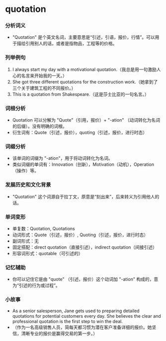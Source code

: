 # quotation

### 分析词义

  

*   "Quotation" 是个英文名词，主要意思是“引述，引语，报价，行情”。可以用于描绘引用别人的话，或者是指物品，工程等的价格。

  

### 列举例句

  

1.  I always start my day with a motivational quotation.（我总是用一句激励人心的名言来开始我的一天。）
2.  She got three different quotations for the construction work.（她拿到了三个关于建筑工程的不同报价。）
3.  This is a quotation from Shakespeare.（这是莎士比亚的一句名言。）

  

### 词根分析

  

*   Quotation 可以分解为 "Quote"（引用，报价）+ "-ation" （动词转化为名词的后缀）。没有明确的词根。
*   衍生词有：Quote（引述，报价），quoting（引述，报价，进行时态）

  

### 词缀分析

  

*   该单词的词缀为 "-ation"，用于将动词转化为名词。
*   类似词缀的单词有：Innovation（创新），Motivation（动机），Operation（操作）等。

  

### 发展历史和文化背景

  

*   "Quotation" 这个词源自于拉丁文，原意是“刻出来”，后来转义为引用他人的话。

  

### 单词变形

  

*   单复数：Quotation, Quotations
*   动词形式：Quote（引述，报价）, Quoting（引述，报价，进行时态）
*   副词形式：无
*   固定搭配：direct quotation（直接引述），indirect quotation（间接引述）
*   形容词形式：quotable（可引述的）

  

### 记忆辅助

  

*   你可以记住它是由 "quote" （引述，报价）这个动词加 "-ation" 构成的，意为“引述的行为或过程”。

  

### 小故事

  

*   As a senior salesperson, Jane gets used to preparing detailed quotations for potential customers every day. She believes the clear and professional quotation is the first step to win the deal.
*   （作为一名高级销售人员，简每天都习惯为潜在客户准备详细的报价。她坚信，清晰专业的报价是赢得交易的第一步。）
